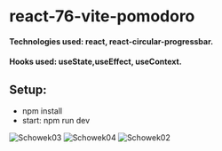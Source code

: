 # react-76-vite-pomodoro

#### Technologies used: react, react-circular-progressbar.
#### Hooks used: useState,useEffect, useContext.
## Setup:
* npm install
* start: npm run dev

![Schowek03](https://user-images.githubusercontent.com/61388692/232253343-51306d97-ff6a-42b4-907c-78cbef3efd9b.png)
![Schowek04](https://user-images.githubusercontent.com/61388692/232253351-7893028f-460e-4754-bcf0-8a6af2289f68.png)
![Schowek02](https://user-images.githubusercontent.com/61388692/232253357-7eacfc32-7767-4099-a23f-6bf24ca99e71.png)
